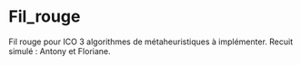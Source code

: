 # Fil_rouge
Fil rouge pour ICO
3 algorithmes de métaheuristiques à implémenter.
Recuit simulé : Antony et Floriane. 
